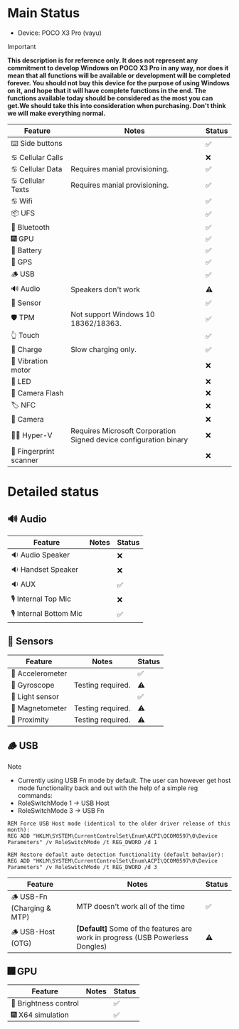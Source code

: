 # Main Status
- Device: POCO X3 Pro (vayu)
> [!IMPORTANT]
> **This description is for reference only. It does not represent any commitment to develop Windows on POCO X3 Pro in any way, nor does it mean that all functions will be available or development will be completed forever. You should not buy this device for the purpose of using Windows on it, and hope that it will have complete functions in the end. The functions available today should be considered as the most you can get.We should take this into consideration when purchasing. Don't think we will make everything normal.**

| Feature                | Notes                                                                                   | Status         |
|------------------------|-----------------------------------------------------------------------------------------|----------------|
| ⌨️ Side buttons        |                                     | ✅            |
| ♋ Cellular Calls      |                                     | ❌            |
| ♋ Cellular Data       | Requires manial provisioning.       | ✅            |
| ♋ Cellular Texts      | Requires manial provisioning.       | ✅            |
| ♋ Wifi                |                                     | ✅            |
| 📦 UFS                 |                                     | ✅            |
| 🔵 Bluetooth           |                                     | ✅            |
| 🎆 GPU                 |                                     | ✅            |
| 🔋 Battery             |                                     | ✅            |
| 📌 GPS                 |                                     | ✅            |
| 🪵 USB                 |                                     | ✅            |
| 🔊 Audio               | Speakers don't work                 | ⚠️            |
| 🧭 Sensor              |                                     | ✅            |
| 🛡️ TPM                 | Not support Windows 10 18362/18363. | ✅            |
| 👆 Touch               |                                     | ✅            |
| 🔌 Charge              | Slow charging only.                 | ✅            |
| 📳 Vibration motor     |                                     | ❌            |
| 🔦 LED                 |                                     | ❌            |
| 📸 Camera Flash        |                                     | ❌            |
| 🏷️ NFC                 |                                     | ❌            |
| 📸 Camera              |                                     | ❌            |
| 🧑‍💼 Hyper-V             | Requires Microsoft Corporation Signed device configuration binary  | ❌           |
| 🧬 Fingerprint scanner |                                     | ❌            |

# Detailed status

## 🔊 Audio
| Feature                | Notes                                                                                   | Status         |
|------------------------|-----------------------------------------------------------------------------------------|----------------|
| 🔉 Audio Speaker       |                                     | ❌            |
| 🔉 Handset  Speaker    |                                     | ❌            |
| 🔉 AUX                 |                                     | ✅            |
| 🎙️ Internal Top Mic    |                                     | ❌            |
| 🎙️ Internal Bottom Mic |                                     | ✅            |

## 🧭 Sensors
| Feature                | Notes                                                                                   | Status         |
|------------------------|-----------------------------------------------------------------------------------------|----------------|
| 🧭 Accelerometer       |                                     | ✅            |
| 🧭 Gyroscope           | Testing required.                   | ⚠️            |
| 🧭 Light sensor        |                                     | ✅            |
| 🧭 Magnetometer        | Testing required.                   | ⚠️            |
| 🧭 Proximity           | Testing required.                   | ⚠️            |

## 🪵 USB
> [!NOTE]
> - Currently using USB Fn mode by default. The user can however get host mode functionality back and out with the help of a simple reg commands:
> - RoleSwitchMode 1 -> USB Host
> - RoleSwitchMode 3 -> USB Fn
```batch
REM Force USB Host mode (identical to the older driver release of this month):
REG ADD "HKLM\SYSTEM\CurrentControlSet\Enum\ACPI\QCOM0597\0\Device Parameters" /v RoleSwitchMode /t REG_DWORD /d 1
```
```batch
REM Restore default auto detection functionality (default behavior):
REG ADD "HKLM\SYSTEM\CurrentControlSet\Enum\ACPI\QCOM0597\0\Device Parameters" /v RoleSwitchMode /t REG_DWORD /d 3
```

| Feature                         | Notes                                                                                   | Status         |
|---------------------------------|-----------------------------------------------------------------------------------------|----------------|
| 🪵 USB-Fn   (Charging & MTP)   | MTP doesn't work all of the time | ✅            |
| 🪵 USB-Host (OTG)              | **[Default]** Some of the features are work in progress (USB Powerless Dongles)          | ⚠️            |


## 🎆 GPU 
| Feature                | Notes                                                                                   | Status         |
|------------------------|-----------------------------------------------------------------------------------------|----------------|
| 📲 Brightness control  |                                     | ✅            |
| 🎆 X64 simulation      |                                     | ✅            |